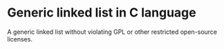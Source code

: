 Generic linked list in C language
===================

A generic linked list without violating GPL or other restricted open-source licenses.
